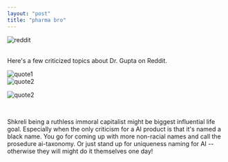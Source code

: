 ```yaml
---
layout: "post"
title: "pharma bro"
---
```


![reddit](/myblog/images/pharmabro.jpg)

<br>
Here's a few criticized topics about Dr. Gupta on Reddit.
<br>

![quote1](/myblog/images/brown.jpg)
<br>
![quote2](/myblog/images/gupta.jpg)
<br>

![quote2](/myblog/images/reddit.jpg)

<br>

Shkreli being a ruthless immoral capitalist might be biggest influential life goal. Especially when the only criticism for a AI product is that it's named a black name. You go for coming up with more non-racial names and call the prosedure ai-taxonomy. Or just stand up for uniqueness naming for AI -- otherwise they will might do it themselves one day!